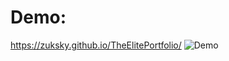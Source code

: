 # Demo:
https://zuksky.github.io/TheElitePortfolio/
![Demo](https://github.com/ZUKSKY/TheElitePortfolio/assets/79134793/6ab5e1b5-bae7-4775-8098-781b83d7cbfe)
